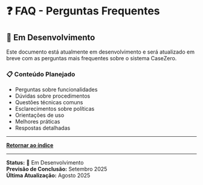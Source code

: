 # ❓ FAQ - Perguntas Frequentes

## 🔧 Em Desenvolvimento

Este documento está atualmente em desenvolvimento e será atualizado em breve com as perguntas mais frequentes sobre o sistema CaseZero.

### 📋 Conteúdo Planejado

- Perguntas sobre funcionalidades
- Dúvidas sobre procedimentos
- Questões técnicas comuns
- Esclarecimentos sobre políticas
- Orientações de uso
- Melhores práticas
- Respostas detalhadas

---


[**Retornar ao índice**](./README.md)


---

**Status:** 🚧 Em Desenvolvimento  
**Previsão de Conclusão:** Setembro 2025  
**Última Atualização:** Agosto 2025
